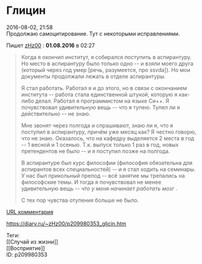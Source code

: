 Глицин
=======

   
 2016-08-02, 21:58   
  Продолжаю самоцитирование. Тут с некоторыми исправлениями.   
   
 Пишет   [zHz00](http://zHz00.diary.ru "дневник: Untitled")  :   **01.08.2016**  в 02:27    
   
 
>  Когда я окончил институт, я собирался поступить в аспирантуру. Но место в аспирантуру было только одно -- и взяли моего друга (который через год умер [речь, разумеется, про ssvda]). Но мои документы продолжали лежать в отделе аспирантуры.   
>    
>  Я стал работать. Работал я и до этого, но в связи с окончанием института -- работа стала единственной штукой, которую я как-либо делал. Работал я программистом на языке Си++. Я почувствовал удивительную вещь -- что я тупею. Тупел ли я действительно -- не знаю.   
>    
>  Мне звонят через полгода и спрашивают, знаю ли я, что я поступил в аспирантуру, причём уже месяц как? Я честно говорю, что не знаю. Оказалось, что на кафедру выделяется 2 места в год -- 1 весной и 1 осенью. Т.к. выпуск только 1 раз в год, новых претендентов не было -- и я поступил позже на полгода.   
>    
>  В аспирантуре был курс философии (философия обязательна для аспирантов всех специальностей) -- и я стал ходить на семинары. У нас был прикольный препод -- всё занятие мы трепались на философские темы. И тогда я почувствовал не менее удивительную вещь --  *что у меня начинает работать мозг*  .   
>    
>  С тех пор чувства отупения больше не было.   
>  

  [URL комментария](http://foulthing.diary.ru/p209211230.htm#710380250)    
    
 <https://diary.ru/~zHz00/p209980353_glicin.htm>   
   
 Теги:   
 [[Случай из жизни]]   
 [[Восприятие]]   
 ID: p209980353